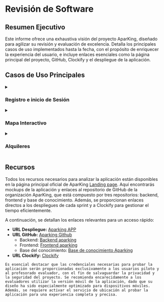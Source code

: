 # Revisión de Software

## Resumen Ejecutivo

Este informe ofrece una exhaustiva visión del proyecto AparKing, diseñado para agilizar su revisión y evaluación de excelencia. Detalla los principales casos de uso implementados hasta la fecha, con el propósito de enriquecer la experiencia del usuario, e incluye enlaces esenciales como la página principal del proyecto, GitHub, Clockify y el despliegue de la aplicación.

## Casos de Uso Principales

<details>
  <summary><h3>Registro e inicio de Sesión</h3></summary>

Los usuarios tienen la opción de registrarse o iniciar sesión, dependiendo de sus necesidades. El proceso de registro implica proporcionar información personal, mientras que el inicio de sesión solo requiere un correo electrónico y una contraseña. Después del registro, se enviará un código de confirmación al usuario.

![Pantalla de inicio](/img/start.png)

</details>

<details>
  <summary><h3>Mapa Interactivo</h3></summary>
  
  En la página principal, se destaca un mapa interactivo que visualiza la disponibilidad de aparcamientos. Los usuarios tienen la capacidad de ubicar aparcamientos y recibir instrucciones detalladas para llegar a ellos mediante Google Maps.

![Mapa interactivo](/img/interactive-map.png)

</details>

<details>
  <summary><h3>Alquileres</h3></summary>
  
  <details>
    <summary><h4>Lista de Garajes</h4></summary>
    
    Los usuarios tienen la opción de explorar una lista exhaustiva de aparcamientos privados disponibles para alquilar, con detalles completos y fechas de disponibilidad claramente especificadas. Además, se proporciona un filtro intuitivo para simplificar el proceso de búsqueda.

    ![Sección alquileres](/img/rental-page.png)

  </details>

  <details>
    <summary><h4>Reservar un Garaje</h4></summary>
       
    Los usuarios tienen la capacidad de reservar un aparcamiento, donde pueden especificar el método de pago y el período de tiempo deseado para la reserva.

    ![Formulario reserva](/img/rental-form.png)

  </details>
  <details>
    <summary><h4>Mis Reservas</h4></summary>
    
    Los usuarios tienen la posibilidad de consultar y administrar sus reservas en cualquier momento, brindándoles un control total sobre su experiencia de estacionamiento.

    ![Mis reservas](/img/my-rentals.png)

  </details>
  <details>
    <summary><h4>Publicar mi Garaje</h4></summary>
    
    Los usuarios pueden agregar sus propios espacios de estacionamiento para alquilar, proporcionando información detallada y fotos. Además, tienen la capacidad de editar esta información en cualquier momento, lo que les permite mantenerla actualizada según sea necesario.

    ![Formulario garajes](/img/garage-form.png)

  </details>
</details>

## Recursos

Todos los recursos necesarios para analizar la aplicación están disponibles en la página principal oficial de AparKing [Landing page](https://aparking-144153767.hubspotpagebuilder.eu/aparking). Aquí encontrarás mockups de la aplicación y enlaces al repositorio de GitHub de la organización AparKing, que está compuesto por tres repositorios: backend, frontend y base de conocimiento. Además, se proporcionan enlaces directos a los despliegues de cada sprint y a Clockify para gestionar el tiempo eficientemente.

A continuación, se detallan los enlaces relevantes para un acceso rápido:

- **URL Despliegue:** [Aparking APP](https://aparking-frontend.vercel.app/)
- **URL GitHub:** [Aparking Github](https://github.com/Aparking)
  - Backend: [Backend aparking](https://github.com/Aparking/AparKing_Backend)
  - Frontend: [Frontend aparking](https://github.com/Aparking/AparKing_Frontend)
  - Base del conocimiento: [Base de conocimiento Aparking](https://github.com/Aparking/BaseConocimiento)
- **URL Clockify:** [Clockify](https://app.clockify.me/shared/6644c888997fb4473f219bf4)

`Es esencial destacar que las credenciales necesarias para probar la aplicación serán proporcionadas exclusivamente a los usuarios piloto y al profesorado evaluador, con el fin de salvaguardar la privacidad y la seguridad del proyecto. Se recomienda encarecidamente a los evaluadores utilizar la versión móvil de la aplicación, dado que su diseño ha sido especialmente optimizado para dispositivos móviles. Además, se requiere activar el servicio de ubicación al probar la aplicación para una experiencia completa y precisa.`
